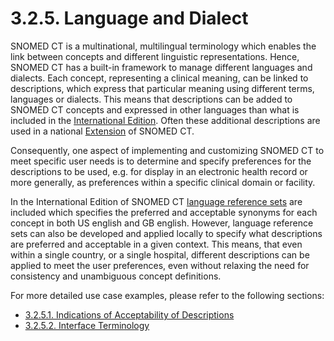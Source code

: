 # 3.2.5. Language and Dialect

SNOMED CT is a multinational, multilingual terminology which enables the link between concepts and different linguistic representations. Hence, SNOMED CT has a built-in framework to manage different languages and dialects. Each concept, representing a clinical meaning, can be linked to descriptions, which express that particular meaning using different terms, languages or dialects. This means that descriptions can be added to SNOMED CT concepts and expressed in other languages than what is included in the [International Edition](https://confluence.ihtsdotools.org/display/DOCGLOSS/International+Edition). Often these additional descriptions are used in a national [Extension](https://confluence.ihtsdotools.org/display/DOCGLOSS/Extension) of SNOMED CT.

Consequently, one aspect of implementing and customizing SNOMED CT to meet specific user needs is to determine and specify preferences for the descriptions to be used, e.g. for display in an electronic health record or more generally, as preferences within a specific clinical domain or facility.

In the International Edition of SNOMED CT [language reference sets](https://github.com/IHTSDO/snomedct-refset-guide/blob/main/3%20requirements-and-use-cases/3.2%20use-cases/3.2.5%20language-and-dialect/5.9.-Language-Reference-Set_35985689.html) are included which specifies the preferred and acceptable synonyms for each concept in both US english and GB english. However, language reference sets can also be developed and applied locally to specify what descriptions are preferred and acceptable in a given context. This means, that even within a single country, or a single hospital, different descriptions can be applied to meet the user preferences, even without relaxing the need for consistency and unambiguous concept definitions.

For more detailed use case examples, please refer to the following sections:

* [3.2.5.1. Indications of Acceptability of Descriptions](https://github.com/IHTSDO/snomedct-refset-guide/blob/main/3%20requirements-and-use-cases/3.2%20use-cases/3.2.5%20language-and-dialect/3.2.5.1.-Indications-of-Acceptability-of-Descriptions_35985657.html)
* [3.2.5.2. Interface Terminology](https://github.com/IHTSDO/snomedct-refset-guide/blob/main/3%20requirements-and-use-cases/3.2%20use-cases/3.2.5%20language-and-dialect/3.2.5.2.-Interface-Terminology_35985663.html)
